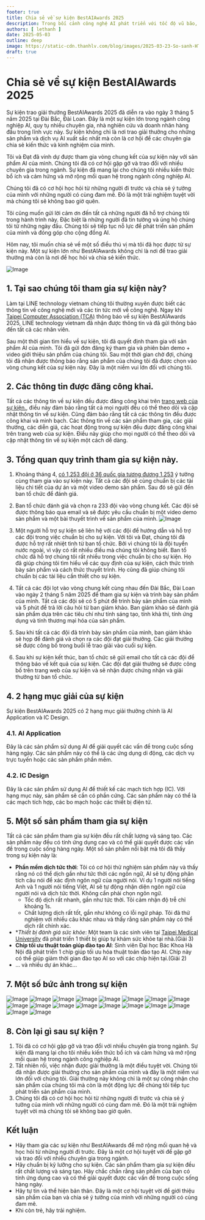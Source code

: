 ```yaml
---
footer: true
title: Chia sẻ về sự kiện BestAIAwards 2025
description: Trong bối cảnh công nghệ AI phát triển với tốc độ vũ bão, một câu hỏi đặt ra là liệu chúng ta nên tập trung vào việc học cách tạo ra AI (phát triển) hay học cách tận dụng sức mạnh của các công cụ AI hiện có (sử dụng)?
authors: [ lethanh ]
date: 2025-05-03
outline: deep
image: https://static-cdn.thanhlv.com/blog/images/2025-03-23-So-sanh-HTTP-1-0-va-HTTP-1-1-Nhung-thay-doi-va-ly-do-HTTP-1-1-tro-thanh-tieu-chuan-toi-thieu/1_hr47CCH4G0B6z24i0w-fsg.gif
draft: true
---
```


# Chia sẻ về sự kiện BestAIAwards 2025

Sự kiện trao giải thưởng BestAIAwards 2025 đã diễn ra vào ngày 3 tháng 5 năm 2025 tại Đài Bắc, Đài Loan. Đây là một sự kiện lớn trong ngành công nghiệp AI, quy tụ nhiều chuyên gia, nhà nghiên cứu và doanh nhân hàng đầu trong lĩnh vực này. Sự kiện không chỉ là nơi trao giải thưởng cho những sản phẩm và dịch vụ AI xuất sắc nhất mà còn là cơ hội để các chuyên gia chia sẻ kiến thức và kinh nghiệm của mình.

Tôi và Đạt đã vinh dự được tham gia vòng chung kết của sự kiện này với sản phẩm AI của mình. Chúng tôi đã có cơ hội gặp gỡ và trao đổi với nhiều chuyên gia trong ngành. Sự kiện đã mang lại cho chúng tôi nhiều kiến thức bổ ích và cảm hứng và mở rộng mối quan hệ trong ngành công nghiệp AI. 

Chúng tôi đã có cơ hội học hỏi từ những người đi trước và chia sẻ ý tưởng của mình với những người có cùng đam mê. Đó là một trải nghiệm tuyệt vời mà chúng tôi sẽ không bao giờ quên.

Tôi cũng muốn gửi lời cảm ơn đến tất cả những người đã hỗ trợ chúng tôi trong hành trình này. Đặc biệt là những người đã tin tưởng và ủng hộ chúng tôi từ những ngày đầu. Chúng tôi sẽ tiếp tục nỗ lực để phát triển sản phẩm của mình và đóng góp cho cộng đồng AI.

Hôm nay, tôi muốn chia sẻ về một số điều thú vị mà tôi đã học được từ sự kiện này. Một sự kiện lớn như BestAIAwards không chỉ là nơi để trao giải thưởng mà còn là nơi để học hỏi và chia sẻ kiến thức.

![Image](images/2025-05-03-chia-se-ve-su-kien-bestaiawards-2025/bestAI2025.jpg)

## 1. Tại sao chúng tôi tham gia sự kiện này?

Làm tại LINE technology vietnam chúng tôi thường xuyên được biết các thông tin về công nghệ mới và các tin tức mới về công nghệ. Ngay khi [Taipei Computer Association (TCA)](https://www.tca.org.tw/en/) thông báo về sự kiện BestAIAwards 2025, LINE technology vietnam đã nhận được thông tin và đã gửi thông báo đến tất cả các nhân viên. 

Sau một thời gian tìm hiểu về sự kiện, tôi đã quyết định tham gia với sản phẩm AI của mình. Tôi đã gửi đơn đăng ký tham gia và phiên bản demo + video giới thiệu sản phẩm của chúng tôi. Sau một thời gian chờ đợi, chúng tôi đã nhận được thông báo rằng sản phẩm của chúng tôi đã được chọn vào vòng chung kết của sự kiện này. Đây là một niềm vui lớn đối với chúng tôi.

## 2. Các thông tin được đăng công khai.

Tất cả các thông tin về sự kiện đều được đăng công khai trên [trang web của sự kiện.](https://bestaiawards.com.tw/), điều này đảm bảo rằng tất cả mọi người đều có thể theo dõi và cập nhật thông tin về sự kiện. Cũng đảm bảo rằng tất cả các thông tin đều được công khai và minh bạch. Các thông tin về các sản phẩm tham gia, các giải thưởng, các diễn giả, các hoạt động trong sự kiện đều được đăng công khai trên trang web của sự kiện. Điều này giúp cho mọi người có thể theo dõi và cập nhật thông tin về sự kiện một cách dễ dàng.

## 3. Tổng quan quy trình tham gia sự kiện này.
1. Khoảng tháng 4, [có 1,253 đội ở 36 quốc gia tương đương 1,253](https://www.moea.gov.tw/Mns/doit_e/news/News_En.aspx?kind=6&menu_id=5673&news_id=119252) ý tưởng cùng tham gia vào sự kiện này. Tất cả các đội sẽ cùng chuẩn bị các tài liệu chi tiết của dự án và một video demo sản phẩm. Sau đó sẽ gửi đến ban tổ chức để đánh giá. 

2. Ban tổ chức đánh giá và chọn ra 233 đội vào vòng chung kết. Các đội sẽ được thông báo qua email và sẽ được yêu cầu chuẩn bị một video demo sản phẩm và một bài thuyết trình về sản phẩm của mình.
   ![Image](images/2025-05-03-chia-se-ve-su-kien-bestaiawards-2025/5090c410-d7cb-454b-b933-eeef5d897c59.jpg)

3. Một người hỗ trợ sự kiện sẽ liên hệ với các đội để hướng dẫn và hỗ trợ các đội trong việc chuẩn bị cho sự kiện. Với tôi và Đạt, chúng tôi đã được hỗ trợ rất nhiệt tình từ ban tổ chức. Bởi vì chúng tôi là đội tuyển nước ngoài, vì vậy có rất nhiều điều mà chúng tôi không biết. Ban tổ chức đã hỗ trợ chúng tôi rất nhiều trong việc chuẩn bị cho sự kiện. Họ đã giúp chúng tôi tìm hiểu về các quy định của sự kiện, cách thức trình bày sản phẩm và cách thức thuyết trình. Họ cũng đã giúp chúng tôi chuẩn bị các tài liệu cần thiết cho sự kiện.

4. Tất cả các đội lọt vào vòng chung kết cùng nhau đến Đài Bắc, Đài Loan vào ngày 2 tháng 5 năm 2025 để tham gia sự kiện và trình bày sản phẩm của mình. Tất cả các đội sẽ có 5 phút để trình bày sản phẩm của mình và 5 phút để trả lời câu hỏi từ ban giám khảo. Ban giám khảo sẽ đánh giá sản phẩm dựa trên các tiêu chí như tính sáng tạo, tính khả thi, tính ứng dụng và tính thương mại hóa của sản phẩm.

5. Sau khi tất cả các đội đã trình bày sản phẩm của mình, ban giám khảo sẽ họp để đánh giá và chọn ra các đội đạt giải thưởng. Các giải thưởng sẽ được công bố trong buổi lễ trao giải vào cuối sự kiện.

6. Sau khi sự kiện kết thúc, ban tổ chức sẽ gửi email cho tất cả các đội để thông báo về kết quả của sự kiện. Các đội đạt giải thưởng sẽ được công bố trên trang web của sự kiện và sẽ nhận được chứng nhận và giải thưởng từ ban tổ chức.

## 4. 2 hạng mục giải của sự kiện
Sự kiện BestAIAwards 2025 có 2 hạng mục giải thưởng chính là AI Application và IC Design.
### 4.1. AI Application
Đây là các sản phẩm sử dụng AI để giải quyết các vấn đề trong cuộc sống hàng ngày. Các sản phẩm này có thể là các ứng dụng di động, các dịch vụ trực tuyến hoặc các sản phẩm phần mềm. 

### 4.2. IC Design
Đây là các sản phẩm sử dụng AI để thiết kế các mạch tích hợp (IC). Với hạng mục này, sản phẩm sẽ cần có phần cứng. Các sản phẩm này có thể là các mạch tích hợp, các bo mạch hoặc các thiết bị điện tử.

## 5. Một số sản phẩm tham gia sự kiện
Tất cả các sản phẩm tham gia sự kiện đều rất chất lượng và sáng tạo. Các sản phẩm này đều có tính ứng dụng cao và có thể giải quyết được các vấn đề trong cuộc sống hàng ngày. Một số sản phẩm nổi bật mà tôi đã thấy trong sự kiện này là:
- **Phần mềm dịch tức thời**: Tôi có cơ hội thử nghiệm sản phẩm này và thấy rằng nó có thể dịch gần như tức thời các ngôn ngữ, AI sẽ tự động phân tích câu nói để xác định ngôn ngữ của người nói. Ví dụ 1 người nói tiếng Anh và 1 người nói tiếng Việt, AI sẽ tự động nhận diện ngôn ngữ của người nói và dịch tức thời. Không cần phải chọn ngôn ngữ.
    - Tốc độ dịch rất nhanh, gần như tức thời. Tôi cảm nhận độ trễ chỉ khoảng 1s.
    - Chất lượng dịch rất tốt, gần như không có lỗi ngữ pháp. Tôi đã thử nghiệm với nhiều câu khác nhau và thấy rằng sản phẩm này có thể dịch rất chính xác. 
- **Thiết bị đánh giá sức khỏe*: Một team là các sinh viên tại [Taipei Medical University](https://eng.tmu.edu.tw/) đã phát triển 1 thiết bị giúp tự khám sức khỏe tại nhà.(Giải 3)
- **Chíp tối ưu thuật toán giúp đào tạo AI**: Sinh viên Đại học Bác Khoa Hà Nội đã phát triển 1 chíp giúp tối ưu hóa thuật toán đào tạo AI. Chíp này có thể giúp giảm thời gian đào tạo AI so với các chíp hiện tại.(Giải 2)
- ... và nhiều dự án khác...

## 7. Một số bức ảnh trong sự kiện

![Image](images/2025-05-03-chia-se-ve-su-kien-bestaiawards-2025/de771408-affb-47b1-99e5-3afc2cb8e9d8.jpg)
![Image](images/2025-05-03-chia-se-ve-su-kien-bestaiawards-2025/e3259137-917d-4c1c-990d-c557e10095ef.jpg)
![Image](images/2025-05-03-chia-se-ve-su-kien-bestaiawards-2025/6d1d25f8-b8b7-45b8-aaab-599a3a033f03.jpg)
![Image](images/2025-05-03-chia-se-ve-su-kien-bestaiawards-2025/2243c580-50a4-43f9-aa29-e65213b4002e.jpg)
![Image](images/2025-05-03-chia-se-ve-su-kien-bestaiawards-2025/89b97962-ee81-43a3-880d-57b70397eed0.jpg)
![Image](images/2025-05-03-chia-se-ve-su-kien-bestaiawards-2025/1340901f-705f-4a97-abf3-e7a49b6e702e.jpg)
![Image](images/2025-05-03-chia-se-ve-su-kien-bestaiawards-2025/86513332-0712-4090-952b-e39869bafb20.jpg)
![Image](images/2025-05-03-chia-se-ve-su-kien-bestaiawards-2025/388d7b88-c3e4-41f0-9dae-60078727f760.jpg)
![Image](images/2025-05-03-chia-se-ve-su-kien-bestaiawards-2025/c13cc082-f541-4b63-a40b-b05e104d90bd.jpg)
![Image](images/2025-05-03-chia-se-ve-su-kien-bestaiawards-2025/c411a0ef-dab2-4cca-bbdc-ed2e99e7dbad.jpg)
![Image](images/2025-05-03-chia-se-ve-su-kien-bestaiawards-2025/be6cfd1d-bd53-465c-8605-f47939846d5f.jpg)
![Image](images/2025-05-03-chia-se-ve-su-kien-bestaiawards-2025/78a25f20-5841-4fb4-8dee-cd4ad8bb1af4.jpg)
![Image](images/2025-05-03-chia-se-ve-su-kien-bestaiawards-2025/6b5dd0e1-83c6-411b-8729-9f73281b1154.jpg)
![Image](images/2025-05-03-chia-se-ve-su-kien-bestaiawards-2025/6a801986-9ac2-43b6-909c-20236578fe4f.jpg)
![Image](images/2025-05-03-chia-se-ve-su-kien-bestaiawards-2025/1d8ce756-15b7-43cc-b404-54fe1593f0a2.jpg)
![Image](images/2025-05-03-chia-se-ve-su-kien-bestaiawards-2025/674eef63-b17a-4143-8b62-b823155811ac.jpg)
![Image](images/2025-05-03-chia-se-ve-su-kien-bestaiawards-2025/1d6f4e2a-8621-4e11-afd8-f6a53ebd6541.jpg)
![Image](images/2025-05-03-chia-se-ve-su-kien-bestaiawards-2025/7f1359d8-52d5-4c10-9781-8bc94ff40bcc.jpg)

## 8. Còn lại gì sau sự kiện ?
1. Tôi đã có cơ hội gặp gỡ và trao đổi với nhiều chuyên gia trong ngành. Sự kiện đã mang lại cho tôi nhiều kiến thức bổ ích và cảm hứng và mở rộng mối quan hệ trong ngành công nghiệp AI.
2. Tất nhiên rồi, việc nhận được giải thưởng là một điều tuyệt vời. Chúng tôi đã nhận được giải thưởng cho sản phẩm của mình và đây là một niềm vui lớn đối với chúng tôi. Giải thưởng này không chỉ là một sự công nhận cho sản phẩm của chúng tôi mà còn là một động lực để chúng tôi tiếp tục phát triển sản phẩm của mình.
3. Chúng tôi đã có cơ hội học hỏi từ những người đi trước và chia sẻ ý tưởng của mình với những người có cùng đam mê. Đó là một trải nghiệm tuyệt vời mà chúng tôi sẽ không bao giờ quên.

## Kết luận
- Hãy tham gia các sự kiện như BestAIAwards để mở rộng mối quan hệ và học hỏi từ những người đi trước. Đây là một cơ hội tuyệt vời để gặp gỡ và trao đổi với nhiều chuyên gia trong ngành.
- Hãy chuẩn bị kỹ lưỡng cho sự kiện. Các sản phẩm tham gia sự kiện đều rất chất lượng và sáng tạo. Hãy chắc chắn rằng sản phẩm của bạn có tính ứng dụng cao và có thể giải quyết được các vấn đề trong cuộc sống hàng ngày.
- Hãy tự tin và thể hiện bản thân. Đây là một cơ hội tuyệt vời để giới thiệu sản phẩm của bạn và chia sẻ ý tưởng của mình với những người có cùng đam mê.
- Khi còn trẻ, hãy trải nghiệm.
